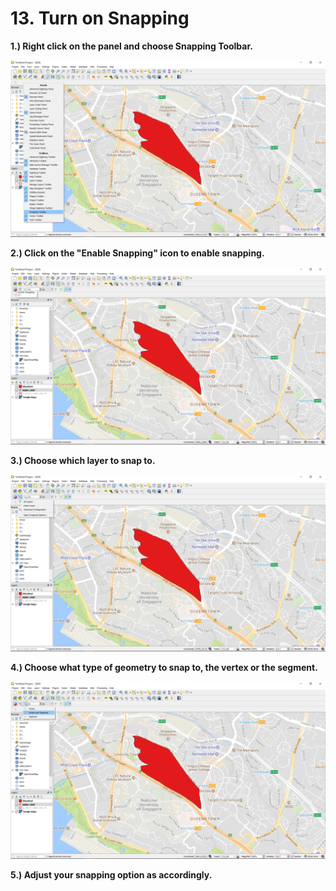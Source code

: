 # 13. Turn on Snapping

**1.\) Right click on the panel and choose Snapping Toolbar.** 

![](../assets/image%20%28142%29.png)

**2.\) Click on the "Enable Snapping" icon to enable snapping.**

![](../assets/image%20%2827%29.png)

**3.\) Choose which layer to snap to.**  

![](../assets/image%20%2823%29.png)

**4.\) Choose what type of geometry to snap to, the vertex or the segment.**

![](../assets/image%20%28115%29.png)

**5.\) Adjust your snapping option as accordingly.**

